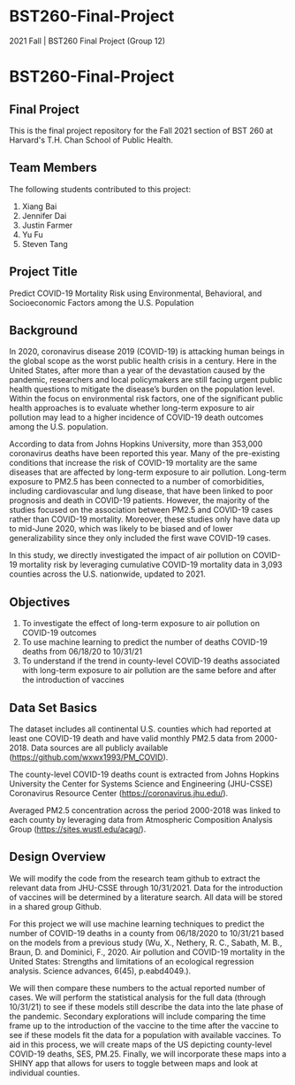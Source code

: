 # BST260-Final-Project

2021 Fall | BST260 Final Project (Group 12)

# BST260-Final-Project

## Final Project 
This is the final project repository for the Fall 2021 section of BST 260 at Harvard's T.H. Chan School of Public Health. 

## Team Members 
The following students contributed to this project: 

1. Xiang Bai 
2. Jennifer Dai 
3. Justin Farmer
4. Yu Fu
5. Steven Tang 

## Project Title
Predict COVID-19 Mortality Risk using Environmental, Behavioral, and Socioeconomic Factors among the U.S. Population

## Background
In 2020, coronavirus disease 2019 (COVID-19) is attacking human beings in the global scope as the worst public health crisis in a century. Here in the United States, after more than a year of the devastation caused by the pandemic, researchers and local policymakers are still facing urgent public health questions to mitigate the disease’s burden on the population level. Within the focus on environmental risk factors, one of the significant public health approaches is to evaluate whether long-term exposure to air pollution may lead to a higher incidence of COVID-19 death outcomes among the U.S. population.

According to data from Johns Hopkins University, more than 353,000 coronavirus deaths have been reported this year. Many of the pre-existing conditions that increase the risk of COVID-19 mortality are the same diseases that are affected by long-term exposure to air pollution. Long-term exposure to PM2.5 has been connected to a number of comorbidities, including cardiovascular and lung disease, that have been linked to poor prognosis and death in COVID-19 patients. However, the majority of the studies focused on the association between PM2.5 and COVID-19 cases rather than COVID-19 mortality. Moreover, these studies only have data up to mid-June 2020, which was likely to be biased and of lower generalizability since they only included the first wave COVID-19 cases.

In this study, we directly investigated the impact of air pollution on COVID-19 mortality risk by leveraging cumulative COVID-19 mortality data in 3,093 counties across the U.S. nationwide, updated to 2021. 

## Objectives
1. To investigate the effect of long-term exposure to air pollution on COVID-19 outcomes
2. To use machine learning to predict the number of deaths COVID-19 deaths from 06/18/20 to 10/31/21
3. To understand if the trend in county-level COVID-19 deaths associated with long-term exposure to air pollution are the same before and after the introduction of vaccines

## Data Set Basics 
The dataset includes all continental U.S. counties which had reported at least one COVID-19 death and have valid monthly PM2.5 data from 2000-2018. Data sources are all publicly available (https://github.com/wxwx1993/PM_COVID). 

The county-level COVID-19 deaths count is extracted from Johns Hopkins University the Center for Systems Science and Engineering (JHU-CSSE) Coronavirus Resource Center (https://coronavirus.jhu.edu/). 

Averaged PM2.5 concentration across the period 2000-2018  was linked to each county by leveraging data from Atmospheric Composition Analysis Group (https://sites.wustl.edu/acag/).

## Design Overview
We will modify the code from the research team github to extract the relevant data from JHU-CSSE through 10/31/2021. Data for the introduction of vaccines will be determined by a literature search. All data will be stored in a shared group Github. 

For this project we will use machine learning techniques to predict the number of COVID-19 deaths in a county from 06/18/2020 to 10/31/21 based on the models from a previous study (Wu, X., Nethery, R. C., Sabath, M. B., Braun, D. and Dominici, F., 2020. Air pollution and COVID-19 mortality in the United States: Strengths and limitations of an ecological regression analysis. Science advances, 6(45), p.eabd4049.). 

We will then compare these numbers to the actual reported number of cases. We will perform the statistical analysis for the full data (through 10/31/21) to see if these models still describe the data into the late phase of the pandemic. Secondary explorations will include comparing the time frame up to the introduction of the vaccine to the time after the vaccine to see if these models fit the data for a population with available vaccines. To aid in this process, we will create maps of the US depicting county-level COVID-19 deaths, SES, PM.25. Finally, we will incorporate these maps into a SHINY app that allows for users to toggle between maps and look at individual counties.

